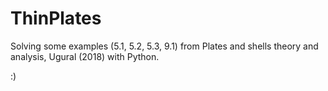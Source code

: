 # ThinPlates
Solving some examples (5.1, 5.2, 5.3, 9.1) from Plates and shells theory and analysis, Ugural (2018) with Python.

:)
